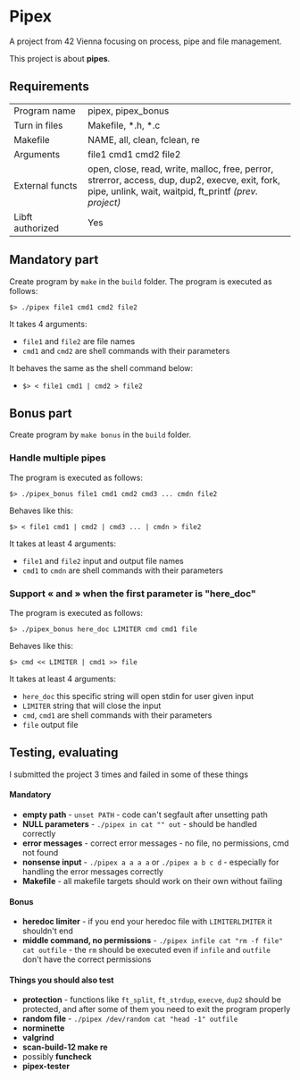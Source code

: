 
# Pipex

A project from 42 Vienna focusing on process, pipe and file management.

This project is about **pipes**.

## Requirements
|||
|----------|----------|
|Program name | pipex, pipex_bonus|
| Turn in files | Makefile, *.h, *.c |
|Makefile | NAME, all, clean, fclean, re |
|Arguments | file1 cmd1 cmd2 file2 |
|External functs | open, close, read, write, malloc, free, perror, <br>strerror, access, dup, dup2, execve, exit, fork,<br>pipe, unlink, wait, waitpid, ft_printf *(prev. project)* |
|Libft authorized | Yes


## Mandatory part

Create program by `make` in the `build` folder.
The program is executed as follows:

`$> ./pipex file1 cmd1 cmd2 file2`

It takes 4 arguments:
- `file1` and `file2` are file names
- `cmd1` and `cmd2` are shell commands with their parameters

It behaves the same as the shell command below:

- `$> < file1 cmd1 | cmd2 > file2`


## Bonus part

Create program by `make bonus` in the `build` folder.
### Handle multiple pipes
The program is executed as follows:

`$> ./pipex_bonus file1 cmd1 cmd2 cmd3 ... cmdn file2`

Behaves like this:

`$> < file1 cmd1 | cmd2 | cmd3 ... | cmdn > file2`

It takes at least 4 arguments:
- `file1` and `file2` input and output file names
- `cmd1` to `cmdn` are shell commands with their parameters


### Support « and » when the first parameter is "here_doc"
The program is executed as follows:

`$> ./pipex_bonus here_doc LIMITER cmd cmd1 file`

Behaves like this:

`$> cmd << LIMITER | cmd1 >> file`


It takes at least 4 arguments:
- `here_doc` this specific string will open stdin for user given input
- `LIMITER` string that will close the input
- `cmd`, `cmd1` are shell commands with their parameters
- `file` output file

## Testing, evaluating
I submitted the project 3 times and failed in some of these things
#### Mandatory
- **empty path** - `unset PATH` - code can't segfault after unsetting path
- **NULL parameters** - `./pipex in cat "" out` - should be handled correctly
- **error messages** - correct error messages - no file, no permissions, cmd not found
- **nonsense input** - `./pipex a a a a` or `./pipex a b c d` - especially for handling the error messages correctly
- **Makefile** - all makefile targets should work on their own without failing
#### Bonus
- **heredoc limiter** - if you end your heredoc file with `LIMITERLIMITER` it shouldn't end
- **middle command, no permissions** - `./pipex infile cat "rm -f file" cat outfile` - the `rm` should be executed even if `infile` and `outfile` don't have the correct permissions
#### Things you should also test
- **protection** - functions like `ft_split`, `ft_strdup`, `execve`, `dup2` should be protected, and after some of them you need to exit the program properly
- **random file** - `./pipex /dev/random cat "head -1" outfile`
- **norminette**
- **valgrind**
- **scan-build-12 make re**
- possibly **funcheck**
- **pipex-tester**
